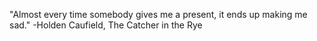 "Almost every time somebody gives me a present, it ends up making me sad."  -Holden Caufield, The Catcher in the Rye
